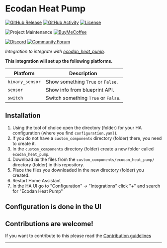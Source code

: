 # Ecodan Heat Pump

[![GitHub Release][releases-shield]][releases]
[![GitHub Activity][commits-shield]][commits]
[![License][license-shield]](LICENSE)

![Project Maintenance][maintenance-shield]
[![BuyMeCoffee][buymecoffeebadge]][buymecoffee]

[![Discord][discord-shield]][discord]
[![Community Forum][forum-shield]][forum]

_Integration to integrate with [ecodan_heat_pump][ecodan_heat_pump]._

**This integration will set up the following platforms.**

Platform | Description
-- | --
`binary_sensor` | Show something `True` or `False`.
`sensor` | Show info from blueprint API.
`switch` | Switch something `True` or `False`.

## Installation

1. Using the tool of choice open the directory (folder) for your HA configuration (where you find `configuration.yaml`).
1. If you do not have a `custom_components` directory (folder) there, you need to create it.
1. In the `custom_components` directory (folder) create a new folder called `ecodan_heat_pump`.
1. Download _all_ the files from the `custom_components/ecodan_heat_pump/` directory (folder) in this repository.
1. Place the files you downloaded in the new directory (folder) you created.
1. Restart Home Assistant
1. In the HA UI go to "Configuration" -> "Integrations" click "+" and search for "Ecodan Heat Pump"

## Configuration is done in the UI

<!---->

## Contributions are welcome!

If you want to contribute to this please read the [Contribution guidelines](CONTRIBUTING.md)

***

[ecodan_heat_pump]: https://github.com/michaelmarconi/ecodan_heat_pump
[buymecoffee]: https://www.buymeacoffee.com/michaelmarconi
[buymecoffeebadge]: https://img.shields.io/badge/buy%20me%20a%20coffee-donate-yellow.svg?style=for-the-badge
[commits-shield]: https://img.shields.io/github/commit-activity/y/michaelmarconi/ecodan_heat_pump.svg?style=for-the-badge
[commits]: https://github.com/michaelmarconi/ecodan_heat_pump/commits/main
[discord]: https://discord.gg/Qa5fW2R
[discord-shield]: https://img.shields.io/discord/330944238910963714.svg?style=for-the-badge
[exampleimg]: example.png
[forum-shield]: https://img.shields.io/badge/community-forum-brightgreen.svg?style=for-the-badge
[forum]: https://community.home-assistant.io/
[license-shield]: https://img.shields.io/github/license/michaelmarconi/ecodan_heat_pump.svg?style=for-the-badge
[maintenance-shield]: https://img.shields.io/badge/maintainer-Joakim%20Sørensen%20%40michaelmarconi-blue.svg?style=for-the-badge
[releases-shield]: https://img.shields.io/github/release/michaelmarconi/ecodan_heat_pump.svg?style=for-the-badge
[releases]: https://github.com/michaelmarconi/ecodan_heat_pump/releases
